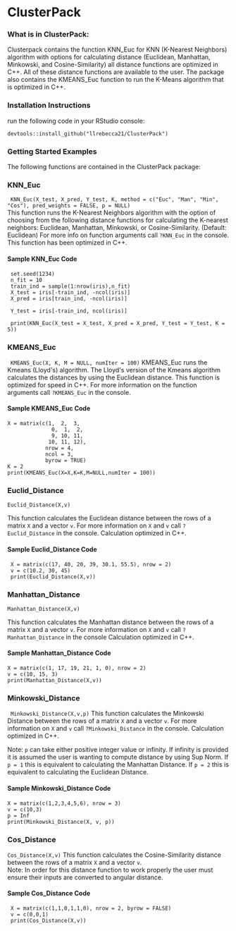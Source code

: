 # ClusterPack
### What is in ClusterPack:
Clusterpack contains the function KNN_Euc for KNN (K-Nearest Neighbors) algorithm with options for calculating distance (Euclidean, Manhattan, Minkowski, and Cosine-Similarity) all distance functions are optimized in C++. All of these distance functions are available to the user. The package also contains the KMEANS_Euc function to run the K-Means algorithm that is optimized in C++. 


### Installation Instructions
run the following code in your RStudio console:
```{r}
devtools::install_github("llrebecca21/ClusterPack")
```

### Getting Started Examples
The following functions are contained in the ClusterPack package:

### KNN_Euc
` KNN_Euc(X_test, X_pred, Y_test, K, method = c("Euc", "Man", "Min", "Cos"), pred_weights = FALSE, p = NULL)`  
This function runs the K-Nearest Neighbors algorithm with the option of choosing from the following distance functions for calculating the K-nearest neighbors: 
Euclidean, Manhattan, Minkowski, or Cosine-Similarity. (Default: Euclidean)
For more info on function arguments call `?KNN_Euc` in the console. This function has been optimized in C++.

#### Sample KNN_Euc Code
```{r} 
 set.seed(1234)
 n_fit = 10
 train_ind = sample(1:nrow(iris),n_fit)
 X_test = iris[-train_ind, -ncol(iris)]
 X_pred = iris[train_ind, -ncol(iris)]

 Y_test = iris[-train_ind, ncol(iris)]

 print(KNN_Euc(X_test = X_test, X_pred = X_pred, Y_test = Y_test, K = 5))
```

### KMEANS_Euc
` KMEANS_Euc(X, K, M = NULL, numIter = 100)`
KMEANS_Euc runs the Kmeans (Lloyd's) algorithm. The Lloyd's version of the Kmeans algorithm calculates the distances by using the Euclidean distance. This function is optimized for speed in C++. For more information on the function arguments call `?KMEANS_Euc` in the console.

#### Sample KMEANS_Euc Code

```{r}
X = matrix(c(1,  2,  3,
              0,  1,  2,
              9, 10, 11,
             10, 11, 12),
            nrow = 4,
            ncol = 3,
            byrow = TRUE)
K = 2
print(KMEANS_Euc(X=X,K=K,M=NULL,numIter = 100))
```

### Euclid_Distance

`Euclid_Distance(X,v)`

This function calculates the Euclidean distance between the rows of a matrix `X` and a vector `v`. For more information on `X` and `v` call `?Euclid_Distance` in the console. Calculation optimized in C++.

#### Sample Euclid_Distance Code

```{r}
 X = matrix(c(17, 40, 20, 39, 30.1, 55.5), nrow = 2)
 v = c(10.2, 30, 45)
 print(Euclid_Distance(X,v))
```
  
### Manhattan_Distance

`Manhattan_Distance(X,v)`

This function calculates the Manhattan distance between the rows of a matrix `X` and a vector `v`. For more information on `X` and `v` call `?Manhattan_Distance` in the console Calculation optimized in C++.

#### Sample Manhattan_Distance Code

```{r}
X = matrix(c(1, 17, 19, 21, 1, 0), nrow = 2)
v = c(10, 15, 3)
print(Manhattan_Distance(X,v))
```


### Minkowski_Distance
` Minkowski_Distance(X,v,p)`
This function calculates the Minkowski Distance between the rows of a matrix `X` and a vector `v`. For more information on `X` and `v` call `?Minkowski_Distance` in the console. Calculation optimized in C++.

Note: `p` can take either positive integer value or infinity. If infinity is provided it is assumed the user is wanting to compute distance by using Sup Norm. If `p = 1` this is equivalent to calculating the Manhattan Distance. If `p = 2` this is equivalent to calculating the Euclidean Distance.

#### Sample Minkowski_Distance Code

```{r}
X = matrix(c(1,2,3,4,5,6), nrow = 3)
v = c(10,3)
p = Inf
print(Minkowski_Distance(X, v, p))
```

### Cos_Distance

`Cos_Distance(X,v)`
This function calculates the Cosine-Similarity distance between the rows of a matrix `X` and a vector `v`.   
Note: In order for this distance function to work properly the user must ensure their inputs are converted to angular distance.

#### Sample Cos_Distance Code

```{r}
 X = matrix(c(1,1,0,1,1,0), nrow = 2, byrow = FALSE)
 v = c(0,0,1)
 print(Cos_Distance(X,v))
```
